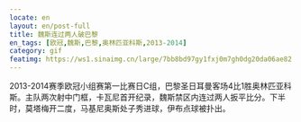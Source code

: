 ```yaml
---
locate: en
layout: en/post-full
title: 魏斯连过两人破巴黎
en_tags: [欧冠,魏斯,巴黎,奥林匹亚科斯,2013-2014]
category: gif
featimg: https://ws1.sinaimg.cn/large/7bb8bd97gy1fxj0m7gh0dg20da06ae82.gif
---
```


2013-2014赛季欧冠小组赛第一比赛日C组，巴黎圣日耳曼客场4比1胜奥林匹亚科斯。主队两次射中门框，卡瓦尼首开纪录，魏斯禁区内连过两人扳平比分。下半时，莫塔梅开二度，马基尼奥斯处子秀进球，伊布点球被扑出。